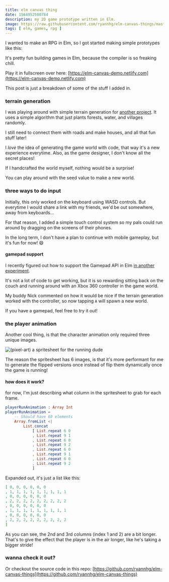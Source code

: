 ```yaml
---
title: elm canvas thing
date: 1564952500784
description: my 2D game prototype written in Elm.
image: https://raw.githubusercontent.com/ryannhg/elm-canvas-things/master/screenshot.png
tags: [ elm, games, rpg ]
---
```


I wanted to make an RPG in Elm, so I got started making simple prototypes like this:

It's pretty fun building games in Elm, because the compiler is so freaking chill.

Play it in fullscreen over here: [https://elm-canvas-demo.netlify.com](https://elm-canvas-demo.netlify.com)

This post is just a breakdown of some of the stuff I added in.

### terrain generation

I was playing around with simple terrain generation for [another project](https://github.com/ryannhg/elm-terrain-generator). It uses a simple algorithm that just plants forests, water, and villages randomly.

I still need to connect them with roads and make houses, and all that fun stuff later!

I _love_ the idea of generating the game world with code, that way it's a new experience everytime. Also, as the game designer, I don't know all the secret places!

If I handcrafted the world myself, nothing would be a surprise!

You can play around with the seed value to make a new world.

### three ways to do input

Initially, this only worked on the keyboard using WASD controls. But everytime I would share a link with my friends, we'd be out somewhere, away from keyboards...

For that reason, I added a simple touch control system so my pals could run around by dragging on the screens of their phones.

In the long term, I don't have a plan to continue with mobile gameplay, but it's fun for now! 😄

#### gamepad support

I recently figured out how to support the Gamepad API in Elm [in another experiment](https://github.com/ryannhg/elm-gamepad-demo).

It's not a lot of code to get working, but it is so rewarding sitting back on the couch and running around with an Xbox 360 controller in the game world.

My buddy Nick commented on how it would be nice if the terrain generation worked with the controller, so now tapping `A` will spawn a new world.

If you have a gamepad, feel free to try it out!

### the player animation

Another cool thing, is that the character animation only required three unique images.

![(pixel-art) a spritesheet for the running dude](https://raw.githubusercontent.com/ryannhg/elm-canvas-things/master/dist/public/running-dood.png)

The reason the spritesheet has 6 images, is that it's more performant for me to generate the flipped versions once instead of flip them dynamically once the game is running!

#### how does it work?

for now, I'm just describing what column in the spritesheet to grab for each frame.

```elm
playerRunAnimation : Array Int
playerRunAnimation =
    -- Should have 60 elements
    Array.fromList <|
        List.concat
            [ List.repeat 6 0
            , List.repeat 9 1
            , List.repeat 6 0
            , List.repeat 9 2
            , List.repeat 6 0
            , List.repeat 9 1
            , List.repeat 6 0
            , List.repeat 9 2
            ]
```

Expanded out, it's just a list like this:

```json
[ 0, 0, 0, 0, 0, 0
, 1, 1, 1, 1, 1, 1, 1, 1, 1
, 0, 0, 0, 0, 0, 0
, 2, 2, 2, 2, 2, 2, 2, 2, 2
, 0, 0, 0, 0, 0, 0
, 1, 1, 1, 1, 1, 1, 1, 1, 1
, 0, 0, 0, 0, 0, 0
, 2, 2, 2, 2, 2, 2, 2, 2, 2
]
```

As you can see, the 2nd and 3rd columns (index 1 and 2) are a bit longer. That's to give the effect that the player is in the air longer, like he's taking a bigger stride!

### wanna check it out?

Or checkout the source code in this repo: [https://github.com/ryannhg/elm-canvas-things](https://github.com/ryannhg/elm-canvas-things)
